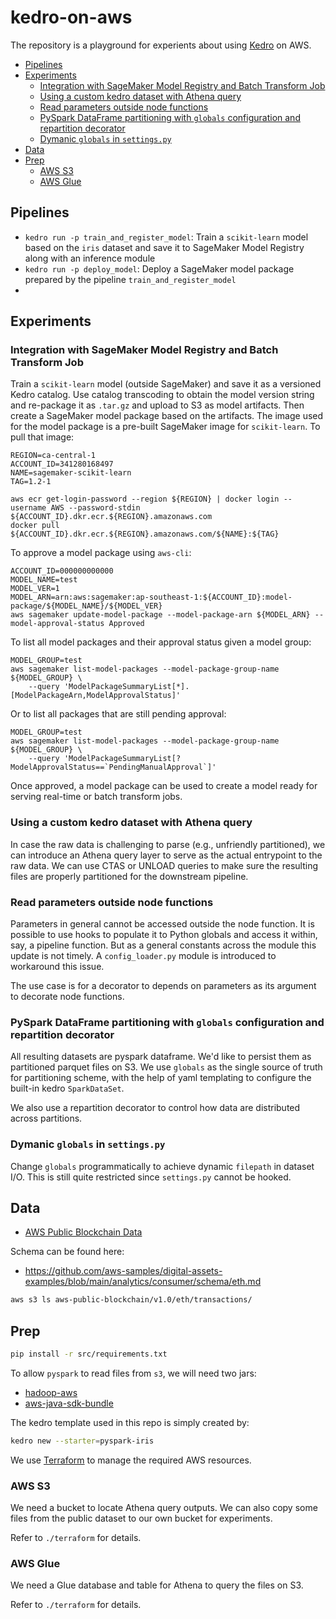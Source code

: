 # kedro-on-aws

The repository is a playground for experients about using [Kedro](https://github.com/kedro-org/kedro) on AWS.

- [Pipelines](#pipelines)
- [Experiments](#experiments)
  - [Integration with SageMaker Model Registry and Batch Transform Job](#integration-with-sagemaker-model-registry-and-batch-transform-job)
  - [Using a custom kedro dataset with Athena query](#using-a-custom-kedro-dataset-with-athena-query)
  - [Read parameters outside node functions](#read-parameters-outside-node-functions)
  - [PySpark DataFrame partitioning with `globals` configuration and repartition decorator](#pyspark-dataframe-partitioning-with-globals-configuration-and-repartition-decorator)
  - [Dymanic `globals` in `settings.py`](#dymanic-globals-in-settingspy)
- [Data](#data)
- [Prep](#prep)
  - [AWS S3](#aws-s3)
  - [AWS Glue](#aws-glue)

## Pipelines

- `kedro run -p train_and_register_model`: Train a `scikit-learn` model based on the `iris` dataset and save it to SageMaker Model Registry along with an inference module
- `kedro run -p deploy_model`: Deploy a SageMaker model package prepared by the pipeline `train_and_register_model`
-

## Experiments

### Integration with SageMaker Model Registry and Batch Transform Job

Train a `scikit-learn` model (outside SageMaker) and save it as a versioned Kedro catalog.
Use catalog transcoding to obtain the model version string and re-package it as `.tar.gz` and upload to S3 as model artifacts.
Then create a SageMaker model package based on the artifacts.
The image used for the model package is a pre-built SageMaker image for `scikit-learn`.
To pull that image:

```shell
REGION=ca-central-1
ACCOUNT_ID=341280168497
NAME=sagemaker-scikit-learn
TAG=1.2-1

aws ecr get-login-password --region ${REGION} | docker login --username AWS --password-stdin ${ACCOUNT_ID}.dkr.ecr.${REGION}.amazonaws.com
docker pull ${ACCOUNT_ID}.dkr.ecr.${REGION}.amazonaws.com/${NAME}:${TAG}
```

To approve a model package using `aws-cli`:

```shell
ACCOUNT_ID=000000000000
MODEL_NAME=test
MODEL_VER=1
MODEL_ARN=arn:aws:sagemaker:ap-southeast-1:${ACCOUNT_ID}:model-package/${MODEL_NAME}/${MODEL_VER}
aws sagemaker update-model-package --model-package-arn ${MODEL_ARN} --model-approval-status Approved
```

To list all model packages and their approval status given a model group:

```shell
MODEL_GROUP=test
aws sagemaker list-model-packages --model-package-group-name ${MODEL_GROUP} \
    --query 'ModelPackageSummaryList[*].[ModelPackageArn,ModelApprovalStatus]'
```

Or to list all packages that are still pending approval:

```shell
MODEL_GROUP=test
aws sagemaker list-model-packages --model-package-group-name ${MODEL_GROUP} \
    --query 'ModelPackageSummaryList[?ModelApprovalStatus==`PendingManualApproval`]'
```

Once approved, a model package can be used to create a model ready for serving real-time or batch transform jobs.

### Using a custom kedro dataset with Athena query

In case the raw data is challenging to parse (e.g., unfriendly partitioned),
we can introduce an Athena query layer to serve as the actual entrypoint to the raw data.
We can use CTAS or UNLOAD queries to make sure the resulting files are properly partitioned for the downstream pipeline.

### Read parameters outside node functions

Parameters in general cannot be accessed outside the node function.
It is possible to use hooks to populate it to Python globals and access it within, say, a pipeline function.
But as a general constants across the module this update is not timely.
A `config_loader.py` module is introduced to workaround this issue.

The use case is for a decorator to depends on parameters as its argument to decorate node functions.

### PySpark DataFrame partitioning with `globals` configuration and repartition decorator

All resulting datasets are pyspark dataframe.
We'd like to persist them as partitioned parquet files on S3.
We use `globals` as the single source of truth for partitioning scheme,
with the help of yaml templating to configure the built-in kedro `SparkDataSet`.

We also use a repartition decorator to control how data are distributed across partitions.

### Dymanic `globals` in `settings.py`

Change `globals` programmatically to achieve dynamic `filepath` in dataset I/O.
This is still quite restricted since `settings.py` cannot be hooked.

## Data

- [AWS Public Blockchain Data](https://aws.amazon.com/marketplace/pp/prodview-xv4ehzlgtim5a)

Schema can be found here:
- https://github.com/aws-samples/digital-assets-examples/blob/main/analytics/consumer/schema/eth.md

```bash
aws s3 ls aws-public-blockchain/v1.0/eth/transactions/
```

## Prep

```bash
pip install -r src/requirements.txt
```

To allow `pyspark` to read files from `s3`, we will need two jars:

- [hadoop-aws](https://mvnrepository.com/artifact/org.apache.hadoop/hadoop-aws)
- [aws-java-sdk-bundle](https://mvnrepository.com/artifact/com.amazonaws/aws-java-sdk-bundle)

The kedro template used in this repo is simply created by:

```bash
kedro new --starter=pyspark-iris
```

We use [Terraform](https://www.terraform.io/) to manage the required AWS resources.

### AWS S3

We need a bucket to locate Athena query outputs.
We can also copy some files from the public dataset to our own bucket for experiments.

Refer to `./terraform` for details.

### AWS Glue

We need a Glue database and table for Athena to query the files on S3.

Refer to `./terraform` for details.
